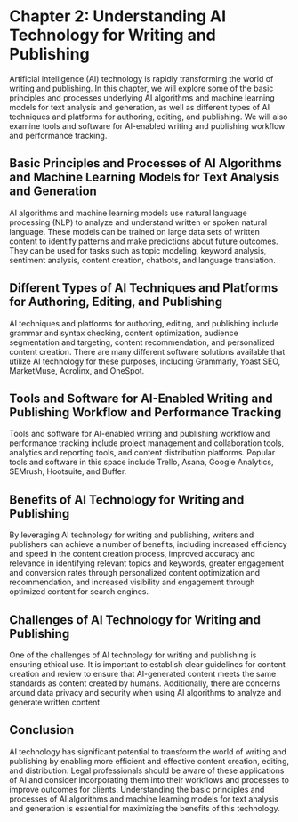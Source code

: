 Chapter 2: Understanding AI Technology for Writing and Publishing
=================================================================

Artificial intelligence (AI) technology is rapidly transforming the world of writing and publishing. In this chapter, we will explore some of the basic principles and processes underlying AI algorithms and machine learning models for text analysis and generation, as well as different types of AI techniques and platforms for authoring, editing, and publishing. We will also examine tools and software for AI-enabled writing and publishing workflow and performance tracking.

Basic Principles and Processes of AI Algorithms and Machine Learning Models for Text Analysis and Generation
------------------------------------------------------------------------------------------------------------

AI algorithms and machine learning models use natural language processing (NLP) to analyze and understand written or spoken natural language. These models can be trained on large data sets of written content to identify patterns and make predictions about future outcomes. They can be used for tasks such as topic modeling, keyword analysis, sentiment analysis, content creation, chatbots, and language translation.

Different Types of AI Techniques and Platforms for Authoring, Editing, and Publishing
-------------------------------------------------------------------------------------

AI techniques and platforms for authoring, editing, and publishing include grammar and syntax checking, content optimization, audience segmentation and targeting, content recommendation, and personalized content creation. There are many different software solutions available that utilize AI technology for these purposes, including Grammarly, Yoast SEO, MarketMuse, Acrolinx, and OneSpot.

Tools and Software for AI-Enabled Writing and Publishing Workflow and Performance Tracking
------------------------------------------------------------------------------------------

Tools and software for AI-enabled writing and publishing workflow and performance tracking include project management and collaboration tools, analytics and reporting tools, and content distribution platforms. Popular tools and software in this space include Trello, Asana, Google Analytics, SEMrush, Hootsuite, and Buffer.

Benefits of AI Technology for Writing and Publishing
----------------------------------------------------

By leveraging AI technology for writing and publishing, writers and publishers can achieve a number of benefits, including increased efficiency and speed in the content creation process, improved accuracy and relevance in identifying relevant topics and keywords, greater engagement and conversion rates through personalized content optimization and recommendation, and increased visibility and engagement through optimized content for search engines.

Challenges of AI Technology for Writing and Publishing
------------------------------------------------------

One of the challenges of AI technology for writing and publishing is ensuring ethical use. It is important to establish clear guidelines for content creation and review to ensure that AI-generated content meets the same standards as content created by humans. Additionally, there are concerns around data privacy and security when using AI algorithms to analyze and generate written content.

Conclusion
----------

AI technology has significant potential to transform the world of writing and publishing by enabling more efficient and effective content creation, editing, and distribution. Legal professionals should be aware of these applications of AI and consider incorporating them into their workflows and processes to improve outcomes for clients. Understanding the basic principles and processes of AI algorithms and machine learning models for text analysis and generation is essential for maximizing the benefits of this technology.
